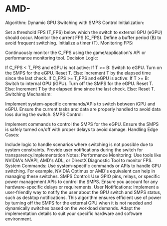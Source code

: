 # AMD-

Algorithm: Dynamic GPU Switching with SMPS Control
Initialization:

Set a threshold FPS (T_FPS) below which the switch to external GPU (eGPU) should occur.
Monitor the current FPS (C_FPS).
Define a buffer period (B) to avoid frequent switching.
Initialize a timer (T).
Monitoring FPS:

Continuously monitor the C_FPS using the game/application's API or performance monitoring tool.
Decision Logic:

If C_FPS < T_FPS and eGPU is not active:
If T >= B:
Switch to eGPU.
Turn on the SMPS for the eGPU.
Reset T.
Else:
Increment T by the elapsed time since the last check.
If C_FPS >= T_FPS and eGPU is active:
If T >= B:
Switch to internal GPU (iGPU).
Turn off the SMPS for the eGPU.
Reset T.
Else:
Increment T by the elapsed time since the last check.
Else:
Reset T.
Switching Mechanism:

Implement system-specific commands/APIs to switch between iGPU and eGPU.
Ensure the current tasks and data are properly handled to avoid data loss during the switch.
SMPS Control:

Implement commands to control the SMPS for the eGPU.
Ensure the SMPS is safely turned on/off with proper delays to avoid damage.
Handling Edge Cases:

Include logic to handle scenarios where switching is not possible due to system constraints.
Provide user notifications during the switch for transparency.Implementation Notes:
Performance Monitoring: Use tools like NVIDIA's NVAPI, AMD's ADL, or DirectX Diagnostic Tool to monitor FPS.
System Commands: Use system-specific commands or APIs to handle GPU switching. For example, NVIDIA Optimus or AMD's equivalent can help in managing these switches.
SMPS Control: Use GPIO pins, relays, or specific power management APIs to control the SMPS. Ensure you account for any hardware-specific delays or requirements.
User Notifications: Implement a user-friendly way to notify the user about the GPU switch and SMPS status, such as desktop notifications.
This algorithm ensures efficient use of power by turning off the SMPS for the external GPU when it is not needed and dynamically switches based on the workload demands. Adapt the implementation details to suit your specific hardware and software environment.
